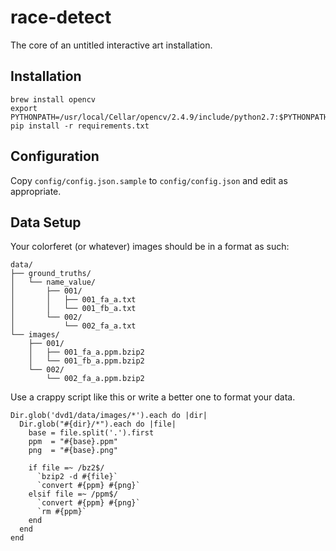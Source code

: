 # race-detect

The core of an untitled interactive art installation.

## Installation
```
brew install opencv
export PYTHONPATH=/usr/local/Cellar/opencv/2.4.9/include/python2.7:$PYTHONPATH
pip install -r requirements.txt
```

## Configuration
Copy `config/config.json.sample` to `config/config.json` and edit as appropriate.

## Data Setup

Your colorferet (or whatever) images should be in a format as such:
```
data/
├── ground_truths/
│   └── name_value/
│       ├── 001/
│       │   ├── 001_fa_a.txt
│       │   └── 001_fb_a.txt
│       └── 002/
│           └── 002_fa_a.txt
└── images/
    ├── 001/
    │   ├── 001_fa_a.ppm.bzip2
    │   └── 001_fb_a.ppm.bzip2
    └── 002/
        └── 002_fa_a.ppm.bzip2
```

Use a crappy script like this or write a better one to format your data.
```
Dir.glob('dvd1/data/images/*').each do |dir|
  Dir.glob("#{dir}/*").each do |file|
    base = file.split('.').first
    ppm  = "#{base}.ppm"
    png  = "#{base}.png"

    if file =~ /bz2$/
      `bzip2 -d #{file}`
      `convert #{ppm} #{png}`
    elsif file =~ /ppm$/
      `convert #{ppm} #{png}`
      `rm #{ppm}`
    end
  end
end
```

